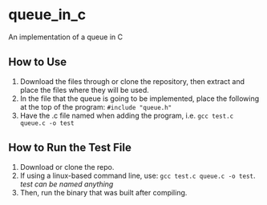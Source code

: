# queue_in_c

An implementation of a queue in C


## How to Use

1. Download the files through or clone the repository, then extract and place the files where they will be used.
2. In the file that the queue is going to be implemented, place the following at the top of the program: `#include "queue.h"`
3. Have the .c file named when adding the program, i.e. `gcc test.c queue.c -o test`

## How to Run the Test File
1. Download or clone the repo.
2. If using a linux-based command line, use: `gcc test.c queue.c -o test`. *test can be named anything*
3. Then, run the binary that was built after compiling.
